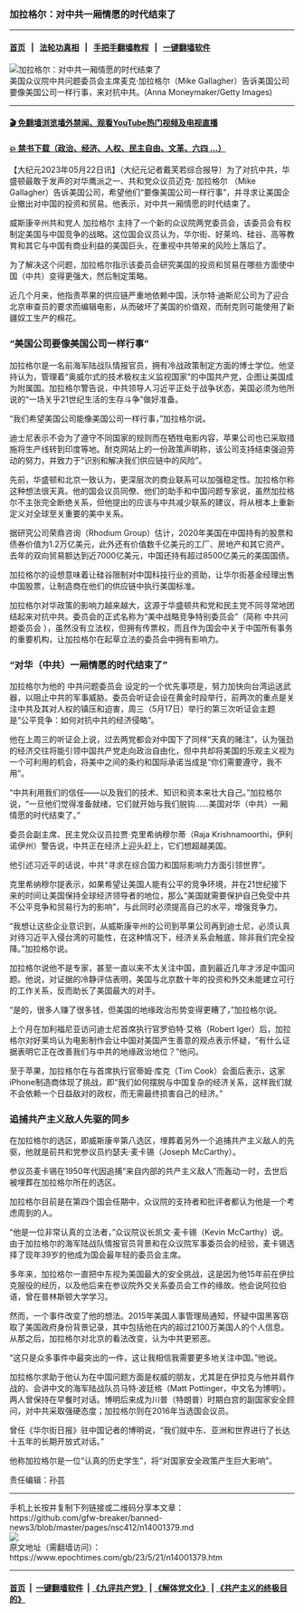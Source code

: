### 加拉格尔：对中共一厢情愿的时代结束了
------------------------

#### [首页](https://github.com/gfw-breaker/banned-news3/blob/master/README.md) &nbsp;&nbsp;|&nbsp;&nbsp; [法轮功真相](https://github.com/begood0513/basic/blob/master/README.md)  &nbsp;&nbsp;|&nbsp;&nbsp; [手把手翻墙教程](https://github.com/gfw-breaker/guides/wiki)  &nbsp;&nbsp;|&nbsp;&nbsp; [一键翻墙软件](https://github.com/gfw-breaker/nogfw/blob/master/README.md)  



<div><img alt="加拉格尔：对中共一厢情愿的时代结束了" class="attachment-djy_600_400 size-djy_600_400 wp-post-image" src="https://i.epochtimes.com/assets/uploads/2021/10/id13340464-GettyImages-1341706384-1-600x400.jpg"/>
<div class="caption">
 美国众议院中共问题委员会主席麦克·加拉格尔（Mike Gallagher）告诉美国公司要像美国公司一样行事，来对抗中共。(Anna Moneymaker/Getty Images)
</div></div><hr/>

#### [ 🎬  免翻墙浏览墙外禁闻、观看YouTube热门视频及电视直播](https://github.com/gfw-breaker/HelloWorld)

#### [ 💥  禁书下载（政治、经济、人权、民主自由、文革、六四 ...）](https://github.com/gfw-breaker/books/blob/master/README.md)

<div><p>
 【大纪元2023年05月22日讯】（大纪元记者戴芙若综合报导）为了对抗中共，华盛顿最敢于发声的对华鹰派之一、共和党众议员迈克·
 <ok href="https://www.epochtimes.com/gb/tag/%E5%8A%A0%E6%8B%89%E6%A0%BC%E5%B0%94.html">
  加拉格尔
 </ok>
 （Mike Gallagher）告诉美国公司，希望他们“要像美国公司一样行事”，并寻求让美国企业撤出对中国的投资和贸易。他表示，对中共一厢情愿的时代结束了。
</p>
<p>
 威斯康辛州共和党人
 <ok href="https://www.epochtimes.com/gb/tag/%E5%8A%A0%E6%8B%89%E6%A0%BC%E5%B0%94.html">
  加拉格尔
 </ok>
 主持了一个新的众议院两党委员会，该委员会有权制定美国与中国竞争的战略。这位国会议员认为，华尔街、好莱坞、硅谷、高等教育和其它与中国有商业利益的美国巨头，在重视中共带来的风险上落后了。
</p>
<p>
 为了解决这个问题，加拉格尔指示该委员会研究美国的投资和贸易在哪些方面使中国（中共）变得更强大，然后制定策略。
</p>
<p>
 近几个月来，他指责苹果的供应链严重地依赖中国，沃尔特·迪斯尼公司为了迎合北京审查员的要求而编辑电影，从而破坏了美国的价值观，而耐克则可能使用了新疆奴工生产的棉花。
</p>
<h3>
 “美国公司要像美国公司一样行事”
</h3>
<p>
 加拉格尔是一名前海军陆战队情报官员，拥有冷战政策制定方面的博士学位。他坚持认为，管理着“奥威尔式的技术极权主义监视国家”的中国共产党，企图让美国成为附属国。加拉格尔警告说，中共领导人习近平正处于战争状态，美国必须为他所说的“一场关乎21世纪生活的生存斗争”做好准备。
</p>
<p>
 “我们希望美国公司能像美国公司一样行事，”加拉格尔说。
</p>
<p>
 迪士尼表示不会为了遵守不同国家的规则而在牺牲电影内容，苹果公司也已采取措施将生产线转到印度等地。耐克网站上的一份政策声明称，该公司支持结束强迫劳动的努力，并致力于“识别和解决我们供应链中的风险”。
</p>
<p>
 先前，华盛顿和北京一致认为，更深层次的商业联系可以加强稳定性。加拉格尔称这种想法很天真。他的国会议员同僚、他们的助手和中国问题专家说，虽然加拉格尔不主张完全断绝关系，但他提出的应该与中共减少联系的建议，将从根本上重新定义对全球至关重要的美中关系。
</p>
<p>
 据研究公司荣鼎咨询（Rhodium Group）估计，2020年美国在中国持有的股票和债券价值为1.2万亿美元，此外还有价值数千亿美元的工厂、房地产和其它资产。去年的双向贸易额达到近7000亿美元，中国还持有超过8500亿美元的美国国债。
</p>
<p>
 加拉格尔的设想意味着让硅谷限制对中国科技行业的资助，让华尔街基金经理出售中国股票，让制造商在他们的供应链中执行美国标准。
</p>
<p>
 加拉格尔对华政策的影响力越来越大，这源于华盛顿共和党和民主党不同寻常地团结起来对抗中共。委员会的正式名称为“美中战略竞争特别委员会”（简称
 <ok href="https://www.epochtimes.com/gb/tag/%E4%B8%AD%E5%85%B1%E9%97%AE%E9%A2%98%E5%A7%94%E5%91%98%E4%BC%9A.html">
  中共问题委员会
 </ok>
 ），虽然没有立法权，但拥有传票权，而且作为国会中关于中国所有事务的重要机构，让加拉格尔在起草立法的委员会中拥有影响力。
</p>
<h3>
 “对华（中共）一厢情愿的时代结束了”
</h3>
<p>
 加拉格尔为他的
 <ok href="https://www.epochtimes.com/gb/tag/%E4%B8%AD%E5%85%B1%E9%97%AE%E9%A2%98%E5%A7%94%E5%91%98%E4%BC%9A.html">
  中共问题委员会
 </ok>
 设定的一个优先事项是，努力加快向台湾运送武器，以阻止中共的军事威胁。委员会听证会设在黄金时段举行，前两次的重点是关注中共及其对人权的镇压和迫害，周三（5月17日）举行的第三次听证会主题是“公平竞争：如何对抗中共的经济侵略”。
</p>
<p>
 他在上周三的听证会上说，过去两党都会对中国下了同样“天真的赌注”，认为强劲的经济交往将能引领中国共产党走向政治自由化，但中共却将美国的乐观主义视为一个可利用的机会，将美中之间的条约和国际承诺当成是“你们需要遵守，我不用”。
</p>
<p>
 “中共利用我们的信任——以及我们的技术、知识和资本来壮大自己。”加拉格尔说，“一旦他们觉得准备就绪，它们就开始与我们脱钩……美国对华（中共）一厢情愿的时代结束了。”
</p>
<p>
 委员会副主席、民主党众议员拉贾·克里希纳穆尔蒂（Raja Krishnamoorthi，伊利诺伊州）警告说，中共正在经济上迎头赶上，它们想超越美国。
</p>
<p>
 他引述习近平的话说，中共“寻求在综合国力和国际影响力方面引领世界”。
</p>
<p>
 克里希纳穆尔提表示，如果希望让美国人能有公平的竞争环境，并在21世纪接下来的时间让美国保持全球经济领导者的地位，那么“美国就需要保护自己免受中共不公平竞争和贸易行为的影响”，与此同时必须提高自己的水平，增强竞争力。
</p>
<p>
 “我想让这些企业意识到，从威斯康辛州的公司到苹果公司再到迪士尼，必须认真对待习近平入侵台湾的可能性，在这种情况下，经济关系会触底，除非我们完全投降。”加拉格尔说。
</p>
<p>
 加拉格尔说他不是专家，甚至一直以来不太关注中国，直到最近几年才涉足中国问题。他说，对证据的冷静评估表明，美国与北京数十年的投资和外交未能建立可行的工作关系，反而助长了美国最大的对手。
</p>
<p>
 “是的，很多人赚了很多钱，但美国的地缘政治形势变得更糟了，”加拉格尔说。
</p>
<p>
 上个月在加利福尼亚访问迪士尼首席执行官罗伯特·艾格（Robert Iger）后，加拉格尔对好莱坞认为电影制作会让中国对美国产生善意的观点表示怀疑，“有什么证据表明它正在改善我们与中共的地缘政治地位？”他问。
</p>
<p>
 至于苹果，加拉格尔在与首席执行官蒂姆·库克（Tim Cook）会面后表示，这家iPhone制造商体现了挑战，即“我们如何摆脱与中国复杂的经济关系，这样我们就不会依赖一个日益敌对的政权，而无需最终损害自己的经济。”
</p>
<h3>
 追捕共产主义敌人先驱的同乡
</h3>
<p>
 在加拉格尔的选区，即威斯康辛第八选区，埋葬着另外一个追捕共产主义敌人的先驱，他就是前共和党参议员约瑟夫·麦卡锡（Joseph McCarthy）。
</p>
<p>
 参议员麦卡锡在1950年代因追捕“来自内部的共产主义敌人”而轰动一时，去世后被埋葬在加拉格尔所在的选区。
</p>
<p>
 加拉格尔目前是在第四个国会任期中，众议院的支持者和批评者都认为他是一个考虑周到的人。
</p>
<p>
 “他是一位非常认真的立法者，”众议院议长凯文·麦卡锡（Kevin McCarthy）说。由于加拉格尔的海军陆战队情报官员背景和在众议院军事委员会的经验，麦卡锡选择了现年39岁的他成为国会最年轻的委员会主席。
</p>
<p>
 多年来，加拉格尔一直把中东视为美国最大的安全挑战，这是因为他15年前在伊拉克服役的经历，以及他后来在参议院外交关系委员会工作的缘故。他会说阿拉伯语，曾在普林斯顿大学学习。
</p>
<p>
 然而，一个事件改变了他的想法。2015年美国人事管理局通知，怀疑中国黑客窃取了美国政府身份背景记录，其中包括他在内的超过2100万美国人的个人信息。从那之后，加拉格尔对北京的看法改变，认为中共更邪恶。
</p>
<p>
 “这只是众多事件中最突出的一件，这让我相信我需要更多地关注中国。”他说。
</p>
<p>
 加拉格尔求助于他认为在中国问题方面是权威的朋友，尤其是在伊拉克与他并肩作战的、会讲中文的海军陆战队员马特·波廷格（Matt Pottinger，中文名为博明）。两人曾保持在早餐时对话。博明后来成为川普（特朗普）时期白宫的副国家安全顾问，对中共采取强硬态度；加拉格尔则在2016年当选国会议员。
</p>
<p>
 曾任《华尔街日报》驻中国记者的博明说，“我们就中东、亚洲和世界进行了长达十五年的长期开放式对话。”
</p>
<p>
 他称加拉格尔是一位“认真的历史学生”，将“对国家安全政策产生巨大影响”。
</p>
<p>
 责任编辑：孙芸
</p>
</div>
<hr/>
手机上长按并复制下列链接或二维码分享本文章：<br/>
https://github.com/gfw-breaker/banned-news3/blob/master/pages/nsc412/n14001379.md <br/>
<a href='https://github.com/gfw-breaker/banned-news3/blob/master/pages/nsc412/n14001379.md'><img src='https://github.com/gfw-breaker/banned-news3/blob/master/pages/nsc412/n14001379.md.png'/></a> <br/>
原文地址（需翻墙访问）：https://www.epochtimes.com/gb/23/5/21/n14001379.htm


------------------------
#### [首页](https://github.com/gfw-breaker/banned-news3/blob/master/README.md) &nbsp;|&nbsp; [一键翻墙软件](https://github.com/gfw-breaker/nogfw/blob/master/README.md) &nbsp;| [《九评共产党》](https://github.com/gfw-breaker/9ping.md/blob/master/README.md#九评之一评共产党是什么) | [《解体党文化》](https://github.com/gfw-breaker/jtdwh.md/blob/master/README.md) | [《共产主义的终极目的》](https://github.com/gfw-breaker/gczydzjmd.md/blob/master/README.md)


<img src='http://gfw-breaker.win/banned-news3/pages/nsc412/n14001379.md' width='0px' height='0px'/>
